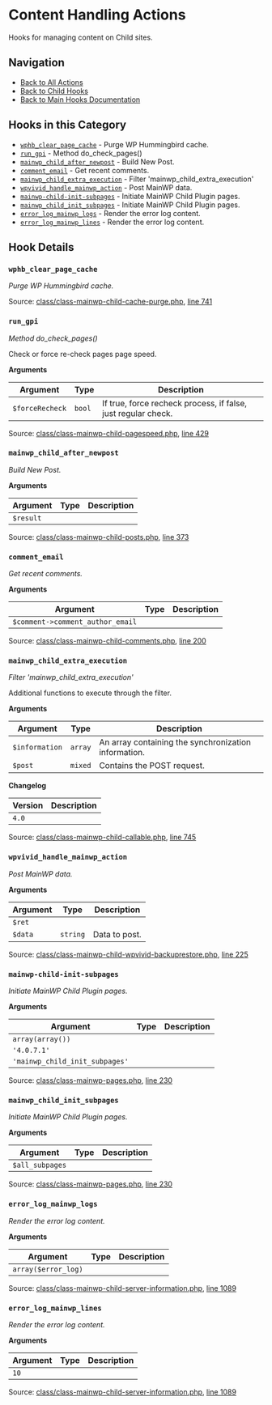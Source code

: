 # Content Handling Actions

Hooks for managing content on Child sites.

## Navigation

- [Back to All Actions](../index.md)
- [Back to Child Hooks](../../index.md)
- [Back to Main Hooks Documentation](../../../index.md)

## Hooks in this Category

- [`wphb_clear_page_cache`](#wphb_clear_page_cache) - Purge WP Hummingbird cache.
- [`run_gpi`](#run_gpi) - Method do_check_pages()
- [`mainwp_child_after_newpost`](#mainwp_child_after_newpost) - Build New Post.
- [`comment_email`](#comment_email) - Get recent comments.
- [`mainwp_child_extra_execution`](#mainwp_child_extra_execution) - Filter 'mainwp_child_extra_execution'
- [`wpvivid_handle_mainwp_action`](#wpvivid_handle_mainwp_action) - Post MainWP data.
- [`mainwp-child-init-subpages`](#mainwp-child-init-subpages) - Initiate MainWP Child Plugin pages.
- [`mainwp_child_init_subpages`](#mainwp_child_init_subpages) - Initiate MainWP Child Plugin pages.
- [`error_log_mainwp_logs`](#error_log_mainwp_logs) - Render the error log content.
- [`error_log_mainwp_lines`](#error_log_mainwp_lines) - Render the error log content.

## Hook Details

### `wphb_clear_page_cache`

*Purge WP Hummingbird cache.*


Source: [class/class-mainwp-child-cache-purge.php](https://github.com/mainwp/mainwp-child/blob/master/class/class-mainwp-child-cache-purge.php), [line 741](https://github.com/mainwp/mainwp-child/blob/master/class/class-mainwp-child-cache-purge.php#L741)



### `run_gpi`

*Method do_check_pages()*

Check or force re-check pages page speed.

**Arguments**

Argument | Type | Description
-------- | ---- | -----------
`$forceRecheck` | `bool` | If true, force recheck process, if false, just regular check.

Source: [class/class-mainwp-child-pagespeed.php](https://github.com/mainwp/mainwp-child/blob/master/class/class-mainwp-child-pagespeed.php), [line 429](https://github.com/mainwp/mainwp-child/blob/master/class/class-mainwp-child-pagespeed.php#L429)



### `mainwp_child_after_newpost`

*Build New Post.*

**Arguments**

Argument | Type | Description
-------- | ---- | -----------
`$result` |  | 

Source: [class/class-mainwp-child-posts.php](https://github.com/mainwp/mainwp-child/blob/master/class/class-mainwp-child-posts.php), [line 373](https://github.com/mainwp/mainwp-child/blob/master/class/class-mainwp-child-posts.php#L373)



### `comment_email`

*Get recent comments.*

**Arguments**

Argument | Type | Description
-------- | ---- | -----------
`$comment->comment_author_email` |  | 

Source: [class/class-mainwp-child-comments.php](https://github.com/mainwp/mainwp-child/blob/master/class/class-mainwp-child-comments.php), [line 200](https://github.com/mainwp/mainwp-child/blob/master/class/class-mainwp-child-comments.php#L200)



### `mainwp_child_extra_execution`

*Filter 'mainwp_child_extra_execution'*

Additional functions to execute through the filter.

**Arguments**

Argument | Type | Description
-------- | ---- | -----------
`$information` | `array` | An array containing the synchronization information.
`$post` | `mixed` | Contains the POST request.

**Changelog**

Version | Description
------- | -----------
`4.0` | 

Source: [class/class-mainwp-child-callable.php](https://github.com/mainwp/mainwp-child/blob/master/class/class-mainwp-child-callable.php), [line 745](https://github.com/mainwp/mainwp-child/blob/master/class/class-mainwp-child-callable.php#L745)



### `wpvivid_handle_mainwp_action`

*Post MainWP data.*

**Arguments**

Argument | Type | Description
-------- | ---- | -----------
`$ret` |  | 
`$data` | `string` | Data to post.

Source: [class/class-mainwp-child-wpvivid-backuprestore.php](https://github.com/mainwp/mainwp-child/blob/master/class/class-mainwp-child-wpvivid-backuprestore.php), [line 225](https://github.com/mainwp/mainwp-child/blob/master/class/class-mainwp-child-wpvivid-backuprestore.php#L225)



### `mainwp-child-init-subpages`

*Initiate MainWP Child Plugin pages.*

**Arguments**

Argument | Type | Description
-------- | ---- | -----------
`array(array())` |  | 
`'4.0.7.1'` |  | 
`'mainwp_child_init_subpages'` |  | 

Source: [class/class-mainwp-pages.php](https://github.com/mainwp/mainwp-child/blob/master/class/class-mainwp-pages.php), [line 230](https://github.com/mainwp/mainwp-child/blob/master/class/class-mainwp-pages.php#L230)



### `mainwp_child_init_subpages`

*Initiate MainWP Child Plugin pages.*

**Arguments**

Argument | Type | Description
-------- | ---- | -----------
`$all_subpages` |  | 

Source: [class/class-mainwp-pages.php](https://github.com/mainwp/mainwp-child/blob/master/class/class-mainwp-pages.php), [line 230](https://github.com/mainwp/mainwp-child/blob/master/class/class-mainwp-pages.php#L230)



### `error_log_mainwp_logs`

*Render the error log content.*

**Arguments**

Argument | Type | Description
-------- | ---- | -----------
`array($error_log)` |  | 

Source: [class/class-mainwp-child-server-information.php](https://github.com/mainwp/mainwp-child/blob/master/class/class-mainwp-child-server-information.php), [line 1089](https://github.com/mainwp/mainwp-child/blob/master/class/class-mainwp-child-server-information.php#L1089)



### `error_log_mainwp_lines`

*Render the error log content.*

**Arguments**

Argument | Type | Description
-------- | ---- | -----------
`10` |  | 

Source: [class/class-mainwp-child-server-information.php](https://github.com/mainwp/mainwp-child/blob/master/class/class-mainwp-child-server-information.php), [line 1089](https://github.com/mainwp/mainwp-child/blob/master/class/class-mainwp-child-server-information.php#L1089)



